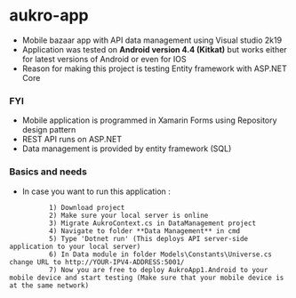 # aukro-app
 - Mobile bazaar app with API data management using Visual studio 2k19
 - Application was tested on **Android version 4.4 (Kitkat)** but works either for latest   versions of Android or even for IOS
 - Reason for making this project is testing Entity framework with ASP.NET Core
 
 ### FYI
 - Mobile application is programmed in Xamarin Forms using Repository design pattern
 - REST API runs on ASP.NET
 - Data management is provided by entity framework (SQL)

### Basics and needs
- In case you want to run this application :
```
          1) Download project
          2) Make sure your local server is online
          3) Migrate AukroContext.cs in DataManagement project
          4) Navigate to folder **Data Management** in cmd
          5) Type 'Dotnet run' (This deploys API server-side application to your local server)
          6) In Data module in folder Models\Constants\Universe.cs change URL to http://YOUR-IPV4-ADDRESS:5001/
          7) Now you are free to deploy AukroApp1.Android to your mobile device and start testing (Make sure that your mobile device is at the same network)
```